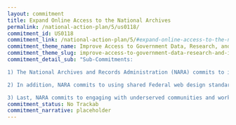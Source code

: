 ```yaml
---
layout: commitment
title: Expand Online Access to the National Archives
permalink: /national-action-plan/5/us0118/
commitment_id: US0118
commitment_link: /national-action-plan/5/#expand-online-access-to-the-national-archives-including-for-underserved-communities
commitment_theme_name: Improve Access to Government Data, Research, and Information
commitment_theme_slug: improve-access-to-government-data-research-and-information
commitment_detail_sub: "Sub-Commitments:

1) The National Archives and Records Administration (NARA) commits to improving the Catalog over the next two years by launching a new site with improved search experience and a new optical character recognition tool and by enhancing the Catalog with expanded user contribution types. 

2) In addition, NARA commits to using shared Federal web design standards and a human-centered design approach to update its flagship website, archives.gov, over the next two years. 

3) Last, NARA commits to engaging with underserved communities and working with community points of contact to identify and prioritize records in NARA’s holdings that are important and impactful to those communities.This effort, organized over the next two to four years, will result in meeting with community points of contact, identifying pertinent records, and prioritizing records for processing, description, digitization, bulk download, transcription, or potentially other collaborative projects."
commitment_status: No Trackab
commitment_narrative: placeholder
---
```


